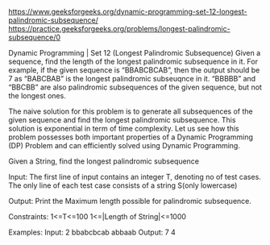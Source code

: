 https://www.geeksforgeeks.org/dynamic-programming-set-12-longest-palindromic-subsequence/
https://practice.geeksforgeeks.org/problems/longest-palindromic-subsequence/0

Dynamic Programming | Set 12 (Longest Palindromic Subsequence)
Given a sequence, find the length of the longest palindromic subsequence in it. For example, if the
given sequence is “BBABCBCAB”, then the output should be 7 as “BABCBAB” is the longest palindromic
subseuqnce in it. “BBBBB” and “BBCBB” are also palindromic subsequences of the given sequence, but
not the longest ones.

The naive solution for this problem is to generate all subsequences of the given sequence and find
the longest palindromic subsequence. This solution is exponential in term of time complexity. Let us
see how this problem possesses both important properties of a Dynamic Programming (DP) Problem and
can efficiently solved using Dynamic Programming.

Given a String, find the longest palindromic subsequence

Input:
The first line of input contains an integer T, denoting no of test cases. The only line of each test
case consists of a string S(only lowercase)

Output:
Print the Maximum length possible for palindromic subsequence.

Constraints:
1<=T<=100 1<=|Length of String|<=1000

Examples:
Input:
2 bbabcbcab abbaab Output:
7 4
